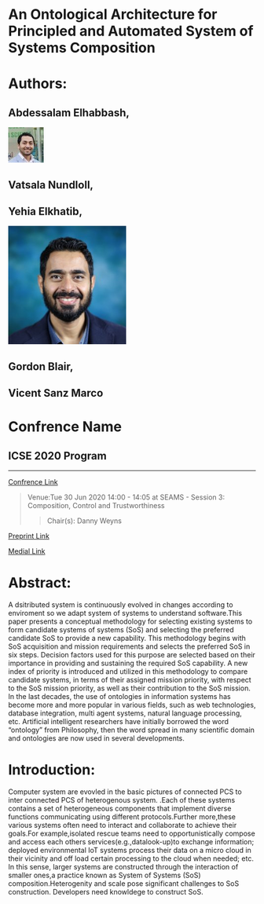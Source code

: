# An Ontological Architecture for Principled and Automated System of Systems Composition

# Authors:

## Abdessalam Elhabbash, 

![Image](./image9.jpg)

## Vatsala Nundloll, 

## Yehia Elkhatib,
![Image](./image8.jpg) 

## Gordon Blair, 

## Vicent Sanz Marco

# Confrence Name
## ICSE 2020 Program
***

[Confrence Link](https://2020.icse-conferences.org/program/program-icse-2020)

>Venue:Tue 30 Jun 2020 14:00 - 14:05 at SEAMS - Session 3: Composition, Control and Trustworthiness 
>>Chair(s): Danny Weyns


[Preprint Link](https://yelkhatib.github.io/papers/Elhabbash2020Ontological.pdf)

[Medial Link](https://youtu.be/jp5djzHGtiQ)

# Abstract:

A dsitributed system is continuously evolved in changes according to enviroment so we adapt system of systems to understand software.This paper presents a conceptual methodology for selecting existing systems to form candidate systems of systems (SoS) and selecting the preferred candidate SoS to provide a new capability. This methodology begins with SoS acquisition and mission requirements and selects the preferred SoS in six steps. Decision factors used for this purpose are selected based on their importance in providing and sustaining the required SoS capability. A new index of priority is introduced and utilized in this methodology to compare candidate systems, in terms of their assigned mission priority, with respect to the SoS mission priority, as well as their contribution to the SoS mission.  In the last decades, the use of ontologies in information systems has become more and more popular in various fields, such as web technologies, database integration, multi agent systems, natural language processing, etc. Artificial intelligent researchers have initially borrowed the word “ontology” from Philosophy, then the word spread in many scientific domain and ontologies are now used in several developments.

# Introduction:
Computer system are evovled in the basic pictures of connected PCS to inter connected PCS of heterogenous system. .Each of these systems contains a set of heterogeneous components that implement diverse functions communicating using different protocols.Further more,these various systems often need to interact and collaborate to achieve their goals.For example,isolated rescue teams need to opportunistically compose and access each others services(e.g.,datalook-up)to exchange information; deployed environmental IoT systems process their data on a micro cloud in their vicinity and off load certain processing to the cloud when needed; etc. In this sense, larger systems are constructed through the interaction of smaller ones,a practice known as System of Systems (SoS) composition.Heterogenity and scale pose significant challenges to SoS construction. Developers need knowldege to construct SoS.

